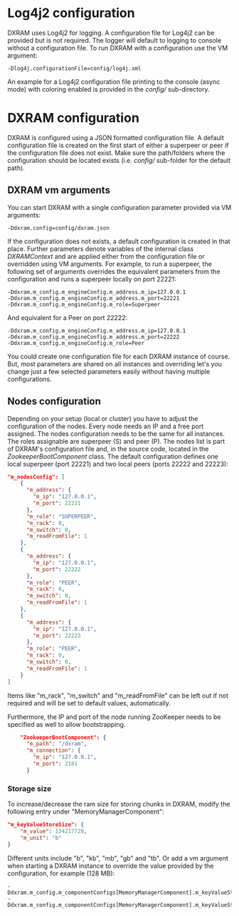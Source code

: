 # Log4j2 configuration
DXRAM uses Log4j2 for logging. A configuration file for Log4j2 can be provided but is not required. The logger will default to logging to console without a configuration file. To run DXRAM with a configuration use the VM argument:
```
-Dlog4j.configurationFile=config/log4j.xml
```

An example for a Log4j2 configuration file printing to the console (async mode) with coloring enabled is provided in the *config/* sub-directory.

# DXRAM configuration
DXRAM is configured using a JSON formatted configuration file. A default configuration file is created on the first start of either a superpeer or peer if the configuration file does not exist. Make sure the path/folders where the configuration should be located exists (i.e. *config/* sub-folder for the default path).

## DXRAM vm arguments
You can start DXRAM with a single configuration parameter provided via VM arguments:
```
-Ddxram.config=config/dxram.json
```

If the configuration does not exists, a default configuration is created in that place. Further parameters denote variables of the internal class _DXRAMContext_ and are applied either from the configuration file or
overridden using VM arguments. For example, to run a superpeer, the following set of arguments
overrides the equivalent parameters from the configuration and runs a superpeer locally on port 22221:
```
-Ddxram.m_config.m_engineConfig.m_address.m_ip=127.0.0.1
-Ddxram.m_config.m_engineConfig.m_address.m_port=22221
-Ddxram.m_config.m_engineConfig.m_role=Superpeer
```
And equivalent for a Peer on port 22222:
```
-Ddxram.m_config.m_engineConfig.m_address.m_ip=127.0.0.1
-Ddxram.m_config.m_engineConfig.m_address.m_port=22222
-Ddxram.m_config.m_engineConfig.m_role=Peer
```

You could create one configuration file for each DXRAM instance of course. But, most parameters are shared on all instances and overriding let's you change just a few selected parameters easily without having multiple configurations.

## Nodes configuration
Depending on your setup (local or cluster) you have to adjust the configuration of the nodes. Every node needs an IP and a free port assigned. The nodes configuration needs to be the same for all instances. The roles assignable are superpeer (S) and peer (P). The nodes list is part of DXRAM's configuration file and, in the source code, located in the _ZookeeperBootComponent_ class.
The default configuration defines one local superpeer (port 22221) and two local peers (ports 22222 and
22223):
```json
"m_nodesConfig": [
    {
      "m_address": {
        "m_ip": "127.0.0.1",
        "m_port": 22221
      },
      "m_role": "SUPERPEER",
      "m_rack": 0,
      "m_switch": 0,
      "m_readFromFile": 1
    },
    {
      "m_address": {
        "m_ip": "127.0.0.1",
        "m_port": 22222
      },
      "m_role": "PEER",
      "m_rack": 0,
      "m_switch": 0,
      "m_readFromFile": 1
    },
    {
      "m_address": {
        "m_ip": "127.0.0.1",
        "m_port": 22223
      },
      "m_role": "PEER",
      "m_rack": 0,
      "m_switch": 0,
      "m_readFromFile": 1
    }
]
```

Items like "m_rack", "m_switch" and "m_readFromFile" can be left out if not required and will be set to default values, automatically.

Furthermore, the IP and port of the node running ZooKeeper needs to be specified as well to allow bootstrapping.

```json
    "ZookeeperBootComponent": {
      "m_path": "/dxram",
      "m_connection": {
        "m_ip": "127.0.0.1",
        "m_port": 2181
      }
```

### Storage size
To increase/decrease the ram size for storing chunks in DXRAM, modify the following entry under  "MemoryManagerComponent":
```json
"m_keyValueStoreSize": {
    "m_value": 134217728,
    "m_unit": "b"
}
```
Different units include "b", "kb", "mb", "gb" and "tb". Or add a vm argument when starting a DXRAM instance to override the value provided by the configuration, for example (128 MB):
```
-Ddxram.m_config.m_componentConfigs[MemoryManagerComponent].m_keyValueStoreSize.m_value=128
-Ddxram.m_config.m_componentConfigs[MemoryManagerComponent].m_keyValueStoreSize.m_unit=mb
```
